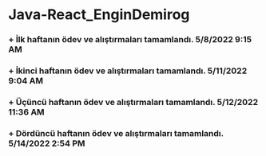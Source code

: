 # Java-React_EnginDemirog

### + İlk haftanın ödev ve alıştırmaları  tamamlandı. 5/8/2022 9:15 AM
### + İkinci haftanın ödev ve alıştırmaları  tamamlandı. 5/11/2022 9:04 AM
### + Üçüncü haftanın ödev ve alıştırmaları  tamamlandı. 5/12/2022 11:36 AM
### + Dördüncü haftanın ödev ve alıştırmaları  tamamlandı. 5/14/2022 2:54 PM